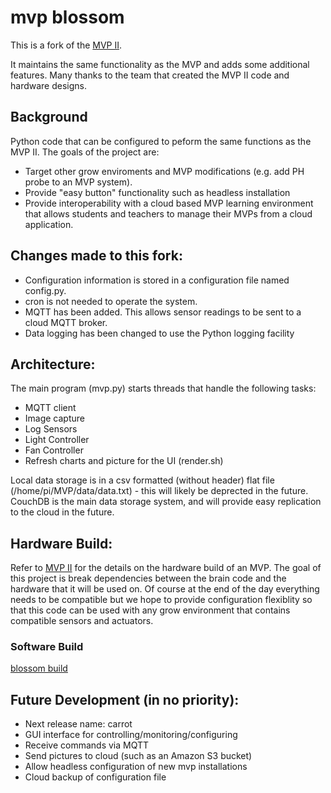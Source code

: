 # mvp blossom

This is a fork of the [MVP II](https://github.com/webbhm/OpenAg-MVP-II).

It maintains the same functionality as the MVP and adds some additional features. Many thanks to the team that created the MVP II code and hardware designs.

## Background 

Python code that can be configured to peform the same functions as the MVP II.  The goals of the project are:

- Target other grow enviroments and MVP modifications (e.g. add PH probe to an MVP system).   
- Provide "easy button" functionality such as headless installation
- Provide interoperability with a cloud based MVP learning environment that allows students and teachers to manage their MVPs from a cloud application.

## Changes made to this fork: 

  - Configuration information is stored in a configuration file named config.py.
  - cron is not needed to operate the system.
  - MQTT has been added.  This allows sensor readings to be sent to a cloud MQTT broker.
  - Data logging has been changed to use the Python logging facility

## Architecture:

The main program (mvp.py) starts threads that handle the following tasks:
  - MQTT client
  - Image capture
  - Log Sensors
  - Light Controller
  - Fan Controller
  - Refresh charts and picture for the UI (render.sh)

Local data storage is in a csv formatted (without header) flat file (/home/pi/MVP/data/data.txt) - this will likely be deprected in the future.
CouchDB is the main data storage system, and will provide easy replication to the cloud in the future.

## Hardware Build:

Refer to [MVP II](https://github.com/webbhm/OpenAg-MVP-II) for the details on the hardware build of an MVP. The goal of this project is break 
dependencies between the brain code and the hardware that it will be used on.  Of course at the end of the day everything needs to be compatible but we hope to provide configuration flexiblity so that this code can be used with any grow environment that contains compatible sensors and
actuators.

### Software Build

[blossom build](https://github.com/ferguman/openag-mvp/wiki/Install-mvp-blossom)

## Future Development (in no priority):
- Next release name: carrot
- GUI interface for controlling/monitoring/configuring
- Receive commands via MQTT
- Send pictures to cloud (such as an Amazon S3 bucket)
- Allow headless configuration of new mvp installations
- Cloud backup of configuration file
